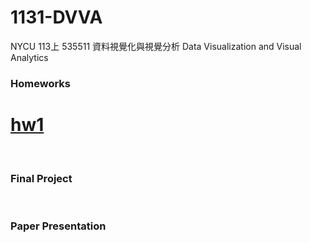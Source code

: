 <h1>1131-DVVA</h1>
NYCU 113上 535511 資料視覺化與視覺分析 Data Visualization and Visual Analytics
<br/>
<h3>Homeworks</h3>
<h1><a href="https://example.com">hw1</a></h1>
<br/>
<h3>Final Project</h3>
<br/>
<h3>Paper Presentation</h3>
<br/>
